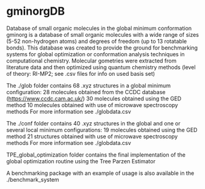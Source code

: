 # gminorgDB
Database of small organic molecules in the global minimum conformation
gminorg is a database of small organic molecules with a wide range of sizes (5-52 non-hydrogen atoms) and degrees of freedom (up to 13 rotatable bonds).
This database was created to provide the ground for benchmarking systems for global optimization or conformation analysis techniques in computational chemistry.
Molecular gometries were extracted from literature data and then optimized using quantum chemistry methods (level of theory: RI-MP2; see .csv files for info on used basis set)

The ./glob folder contains 68 .xyz structures in a global minimum configuration:
    28 molecules obtained from the CCDC database (https://www.ccdc.cam.ac.uk/)
    30 molecules obtained using the GED method
    10  molecules obtained with use of microwave spectroscopy methods
For more information see ./globdata.csv

The ./conf folder contains 40 .xyz structures in the global and one or several local minimum configurations:
    19 molecules obtained using the GED method
    21 structures obtained with use of microwave spectroscopy methods
For more information see  ./globdata.csv

TPE_global_optimization folder contains the final implementation of the global optimization routine using the Tree Parzen Estimator

A benchmarking package with an example of usage is also available in the ./benchmark_system
